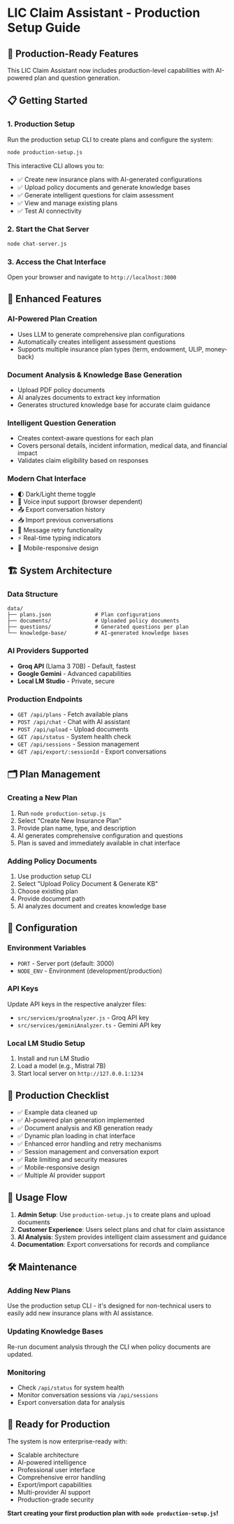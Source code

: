 # LIC Claim Assistant - Production Setup Guide

## 🚀 Production-Ready Features

This LIC Claim Assistant now includes production-level capabilities with AI-powered plan and question generation.

## 📋 Getting Started

### 1. **Production Setup**
Run the production setup CLI to create plans and configure the system:

```bash
node production-setup.js
```

This interactive CLI allows you to:
- ✅ Create new insurance plans with AI-generated configurations
- ✅ Upload policy documents and generate knowledge bases
- ✅ Generate intelligent questions for claim assessment
- ✅ View and manage existing plans
- ✅ Test AI connectivity

### 2. **Start the Chat Server**
```bash
node chat-server.js
```

### 3. **Access the Chat Interface**
Open your browser and navigate to `http://localhost:3000`

## 🔧 Enhanced Features

### **AI-Powered Plan Creation**
- Uses LLM to generate comprehensive plan configurations
- Automatically creates intelligent assessment questions
- Supports multiple insurance plan types (term, endowment, ULIP, money-back)

### **Document Analysis & Knowledge Base Generation**
- Upload PDF policy documents
- AI analyzes documents to extract key information
- Generates structured knowledge base for accurate claim guidance

### **Intelligent Question Generation**
- Creates context-aware questions for each plan
- Covers personal details, incident information, medical data, and financial impact
- Validates claim eligibility based on responses

### **Modern Chat Interface**
- 🌓 Dark/Light theme toggle
- 🎤 Voice input support (browser dependent)
- 📤 Export conversation history
- 📥 Import previous conversations
- 🔄 Message retry functionality
- ⚡ Real-time typing indicators
- 📱 Mobile-responsive design

## 🏗️ System Architecture

### **Data Structure**
```
data/
├── plans.json              # Plan configurations
├── documents/              # Uploaded policy documents
├── questions/              # Generated questions per plan
└── knowledge-base/         # AI-generated knowledge bases
```

### **AI Providers Supported**
- **Groq API** (Llama 3 70B) - Default, fastest
- **Google Gemini** - Advanced capabilities
- **Local LM Studio** - Private, secure

### **Production Endpoints**
- `GET /api/plans` - Fetch available plans
- `POST /api/chat` - Chat with AI assistant
- `POST /api/upload` - Upload documents
- `GET /api/status` - System health check
- `GET /api/sessions` - Session management
- `GET /api/export/:sessionId` - Export conversations

## 🗂️ Plan Management

### **Creating a New Plan**
1. Run `node production-setup.js`
2. Select "Create New Insurance Plan"
3. Provide plan name, type, and description
4. AI generates comprehensive configuration and questions
5. Plan is saved and immediately available in chat interface

### **Adding Policy Documents**
1. Use production setup CLI
2. Select "Upload Policy Document & Generate KB"
3. Choose existing plan
4. Provide document path
5. AI analyzes document and creates knowledge base

## 🔧 Configuration

### **Environment Variables**
- `PORT` - Server port (default: 3000)
- `NODE_ENV` - Environment (development/production)

### **API Keys**
Update API keys in the respective analyzer files:
- `src/services/groqAnalyzer.js` - Groq API key
- `src/services/geminiAnalyzer.ts` - Gemini API key

### **Local LM Studio Setup**
1. Install and run LM Studio
2. Load a model (e.g., Mistral 7B)
3. Start local server on `http://127.0.0.1:1234`

## 🚦 Production Checklist

- ✅ Example data cleaned up
- ✅ AI-powered plan generation implemented
- ✅ Document analysis and KB generation ready
- ✅ Dynamic plan loading in chat interface
- ✅ Enhanced error handling and retry mechanisms
- ✅ Session management and conversation export
- ✅ Rate limiting and security measures
- ✅ Mobile-responsive design
- ✅ Multiple AI provider support

## 📝 Usage Flow

1. **Admin Setup**: Use `production-setup.js` to create plans and upload documents
2. **Customer Experience**: Users select plans and chat for claim assistance
3. **AI Analysis**: System provides intelligent claim assessment and guidance
4. **Documentation**: Export conversations for records and compliance

## 🛠️ Maintenance

### **Adding New Plans**
Use the production setup CLI - it's designed for non-technical users to easily add new insurance plans with AI assistance.

### **Updating Knowledge Bases**
Re-run document analysis through the CLI when policy documents are updated.

### **Monitoring**
- Check `/api/status` for system health
- Monitor conversation sessions via `/api/sessions`
- Export conversation data for analysis

## 🎯 Ready for Production

The system is now enterprise-ready with:
- Scalable architecture
- AI-powered intelligence
- Professional user interface
- Comprehensive error handling
- Export/import capabilities
- Multi-provider AI support
- Production-grade security

**Start creating your first production plan with `node production-setup.js`!**
